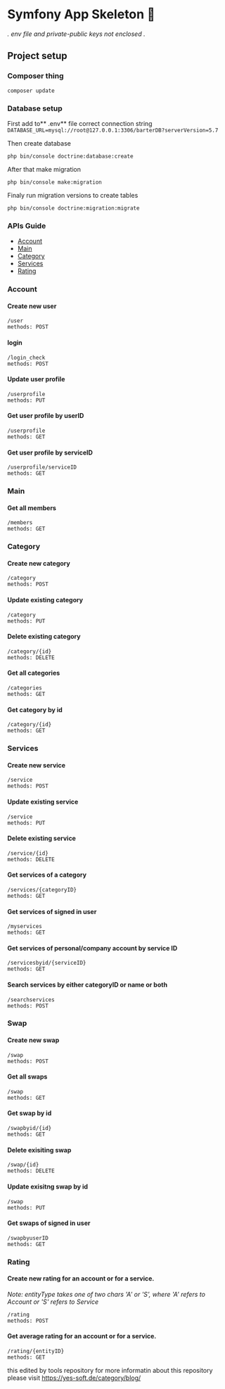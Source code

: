 # Symfony App Skeleton 🚧
*. env file and private-public keys not enclosed .*
## Project setup

### Composer thing
```
composer update
```
### Database setup
First add to** .env** file correct connection string
`DATABASE_URL=mysql://root@127.0.0.1:3306/barterDB?serverVersion=5.7`

Then create database
```
php bin/console doctrine:database:create
```

After that make migration
```
php bin/console make:migration
```

Finaly run migration versions to create tables
```
php bin/console doctrine:migration:migrate
```

### APIs Guide
* [Account](#account)
* [Main](#main)
* [Category](#category)
* [Services](#services)
* [Rating](#rating)

### Account
#### Create new user
```
/user
methods: POST
```
#### login
```
/login_check
methods: POST
```
#### Update user profile
```
/userprofile
methods: PUT
```
#### Get user profile by userID
```
/userprofile
methods: GET
```
#### Get user profile by serviceID
```
/userprofile/serviceID
methods: GET
```

### Main
#### Get all members
```
/members
methods: GET
```

### Category
#### Create new category
```
/category
methods: POST
```
#### Update existing category
```
/category
methods: PUT
```
#### Delete existing category
```
/category/{id}
methods: DELETE
```
#### Get all categories
```
/categories
methods: GET
```
#### Get category by id
```
/category/{id}
methods: GET
```

### Services
#### Create new service
```
/service
methods: POST
```
#### Update existing service
```
/service
methods: PUT
```
#### Delete existing service
```
/service/{id}
methods: DELETE
```
#### Get services of a category
```
/services/{categoryID}
methods: GET
```
#### Get services of signed in user
```
/myservices
methods: GET
```
#### Get services of personal/company account by service ID
```
/servicesbyid/{serviceID}
methods: GET
```
#### Search services by either categoryID or name or both
```
/searchservices
methods: POST
```

### Swap
#### Create new swap
```
/swap
methods: POST
```
#### Get all swaps
```
/swap
methods: GET
```
#### Get swap by id
```
/swapbyid/{id}
methods: GET
```
#### Delete exisiting swap 
```
/swap/{id}
methods: DELETE
```
#### Update exisitng swap by id
```
/swap 
methods: PUT
```
#### Get swaps of signed in user
```
/swapbyuserID 
methods: GET
```

### Rating
#### Create new rating for an account or for a service.
_Note: entityType takes one of two chars 'A' or 'S', where 'A' refers to Account or 'S' refers to Service_ 
```
/rating
methods: POST
```
#### Get average rating for an account or for a service.
```
/rating/{entityID}
methods: GET
```

this edited by tools repository for more informatin about this repository please visit https://yes-soft.de/category/blog/
